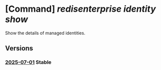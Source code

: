 # [Command] _redisenterprise identity show_

Show the details of managed identities.

## Versions

### [2025-07-01](/Resources/mgmt-plane/L3N1YnNjcmlwdGlvbnMve30vcmVzb3VyY2Vncm91cHMve30vcHJvdmlkZXJzL21pY3Jvc29mdC5jYWNoZS9yZWRpc2VudGVycHJpc2Uve30=/2025-07-01.xml) **Stable**

<!-- mgmt-plane /subscriptions/{}/resourcegroups/{}/providers/microsoft.cache/redisenterprise/{} 2025-07-01 identity -->
